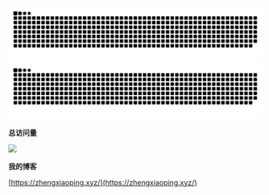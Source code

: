 ![github contribution grid snake animation](https://raw.githubusercontent.com/shoppingzh/shoppingzh/output/github-contribution-grid-snake-dark.svg#gh-dark-mode-only)![github contribution grid snake animation](https://raw.githubusercontent.com/shoppingzh/shoppingzh/output/github-contribution-grid-snake.svg#gh-light-mode-only)




**总访问量**

![](https://profile-counter.glitch.me/shoppingzh/count.svg)


**我的博客**

[https://zhengxiaoping.xyz/](https://zhengxiaoping.xyz/)

